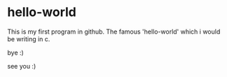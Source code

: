 hello-world
===========
This is my first program in github.
The famous 'hello-world' which i would be writing in c.

bye :)


see you :)
